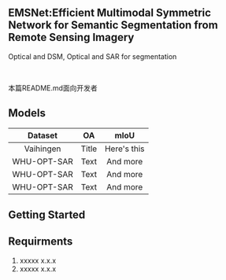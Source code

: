 

## EMSNet:Efficient Multimodal Symmetric Network for Semantic Segmentation from Remote Sensing Imagery

Optical and DSM, Optical and SAR for segmentation

<br />

 本篇README.md面向开发者
 
## Models
| Dataset     | OA          | mIoU          |
| :----:      |    :----:   |       :----:  |
| Vaihingen   | Title       | Here's this   |
| WHU-OPT-SAR | Text        | And more      |
| WHU-OPT-SAR | Text        | And more      |
| WHU-OPT-SAR | Text        | And more      |

## Getting Started


## Requirments

1. xxxxx x.x.x
2. xxxxx x.x.x






